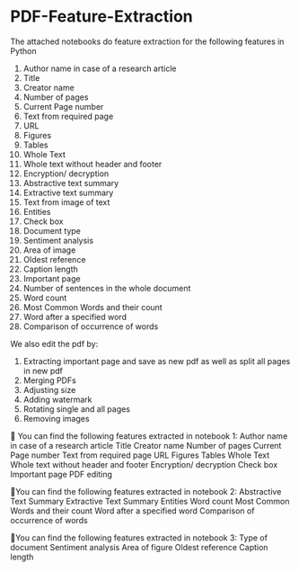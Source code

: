 # PDF-Feature-Extraction 
The attached notebooks do feature extraction for the following features in Python
1.	Author name in case of a research article
2.	Title
3.	Creator name
4.	Number of pages
5.	Current Page number
6.	Text from required page
7.	URL
8.	Figures
9.	Tables
10.	Whole Text
11.	Whole text without header and footer
12.	Encryption/ decryption
13.	Abstractive text summary
14.	Extractive text summary
15.	Text from image of text
16.	Entities
17.	Check box
18.	Document type
19.	Sentiment analysis
20.	Area of image
21.	Oldest reference
22.	Caption length
23.	Important page
24.	Number of sentences in the whole document
25.	Word count
26.	Most Common Words and their count
27.	Word after a specified word
28.	Comparison of occurrence of words

We also edit the pdf by:
1.	Extracting important page and save as new pdf as well as split all pages in new pdf
2.	Merging PDFs
3.	Adjusting size
4.	Adding watermark
5.	Rotating single and all pages
6.	Removing images

📂 You can find the following features extracted in notebook 1:
Author name in case of a research article
Title
Creator name
Number of pages
Current Page number
Text from required page
URL
Figures
Tables
Whole Text
Whole text without header and footer
Encryption/ decryption
Check box
Important page
PDF editing

📂You can find the following features extracted in notebook 2:
Abstractive Text Summary
Extractive Text Summary
Entities
Word count
Most Common Words and their count
Word after a specified word
Comparison of occurrence of words


📂You can find the following features extracted in notebook 3:
Type of document
Sentiment analysis
Area of figure
Oldest reference
Caption length

